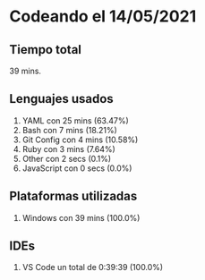 # Codeando el 14/05/2021

## Tiempo total
39 mins.

## Lenguajes usados
1. YAML con 25 mins (63.47%)
1. Bash con 7 mins (18.21%)
1. Git Config con 4 mins (10.58%)
1. Ruby con 3 mins (7.64%)
1. Other con 2 secs (0.1%)
1. JavaScript con 0 secs (0.0%)

## Plataformas utilizadas
1. Windows con 39 mins (100.0%)

## IDEs
1. VS Code un total de 0:39:39 (100.0%)
